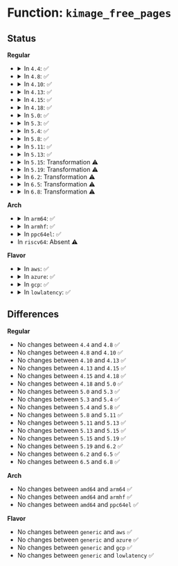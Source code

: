 # Function: <code>kimage_free_pages</code>

## Status
<b>Regular</b>
<ul>
<li>
<details>
<summary>In <code>4.4</code>: ✅</summary>

```c
void kimage_free_pages(struct page *page);
```

**Collision:** Unique Static

**Inline:** No

**Transformation:** False

**Instances:**

```
In kernel/kexec_core.c (ffffffff8110c430)
Location: kernel/kexec_core.c:300
Inline: False
Direct callers:
  - kernel/kexec_core.c:kimage_free_page_list
  - kernel/kexec_core.c:kimage_free
  - kernel/kexec_core.c:kimage_free
  - kernel/kexec_core.c:kimage_free
```
**Symbols:**

```
ffffffff8110c430-ffffffff8110c46e: kimage_free_pages (STB_LOCAL)
```
</details>
</li>
<li>
<details>
<summary>In <code>4.8</code>: ✅</summary>

```c
void kimage_free_pages(struct page *page);
```

**Collision:** Unique Static

**Inline:** No

**Transformation:** False

**Instances:**

```
In kernel/kexec_core.c (ffffffff81113cb0)
Location: kernel/kexec_core.c:323
Inline: False
Direct callers:
  - kernel/kexec_core.c:kimage_free
  - kernel/kexec_core.c:kimage_free
  - kernel/kexec_core.c:kimage_free
  - kernel/kexec_core.c:kimage_free_page_list
```
**Symbols:**

```
ffffffff81113cb0-ffffffff81113cee: kimage_free_pages (STB_LOCAL)
```
</details>
</li>
<li>
<details>
<summary>In <code>4.10</code>: ✅</summary>

```c
void kimage_free_pages(struct page *page);
```

**Collision:** Unique Static

**Inline:** No

**Transformation:** False

**Instances:**

```
In kernel/kexec_core.c (ffffffff8111b3c0)
Location: kernel/kexec_core.c:323
Inline: False
Direct callers:
  - kernel/kexec_core.c:kimage_free
  - kernel/kexec_core.c:kimage_free
  - kernel/kexec_core.c:kimage_free
  - kernel/kexec_core.c:kimage_free_page_list
```
**Symbols:**

```
ffffffff8111b3c0-ffffffff8111b3fe: kimage_free_pages (STB_LOCAL)
```
</details>
</li>
<li>
<details>
<summary>In <code>4.13</code>: ✅</summary>

```c
void kimage_free_pages(struct page *page);
```

**Collision:** Unique Static

**Inline:** No

**Transformation:** False

**Instances:**

```
In kernel/kexec_core.c (ffffffff8111d280)
Location: kernel/kexec_core.c:318
Inline: False
Direct callers:
  - kernel/kexec_core.c:kimage_free
  - kernel/kexec_core.c:kimage_free
  - kernel/kexec_core.c:kimage_free
  - kernel/kexec_core.c:kimage_free_page_list
```
**Symbols:**

```
ffffffff8111d280-ffffffff8111d2be: kimage_free_pages (STB_LOCAL)
```
</details>
</li>
<li>
<details>
<summary>In <code>4.15</code>: ✅</summary>

```c
void kimage_free_pages(struct page *page);
```

**Collision:** Unique Static

**Inline:** No

**Transformation:** False

**Instances:**

```
In kernel/kexec_core.c (ffffffff81128970)
Location: kernel/kexec_core.c:325
Inline: False
Direct callers:
  - kernel/kexec_core.c:kimage_free
  - kernel/kexec_core.c:kimage_free
  - kernel/kexec_core.c:kimage_free
  - kernel/kexec_core.c:kimage_free_page_list
```
**Symbols:**

```
ffffffff81128970-ffffffff811289e0: kimage_free_pages (STB_LOCAL)
```
</details>
</li>
<li>
<details>
<summary>In <code>4.18</code>: ✅</summary>

```c
void kimage_free_pages(struct page *page);
```

**Collision:** Unique Static

**Inline:** No

**Transformation:** False

**Instances:**

```
In kernel/kexec_core.c (ffffffff811368c0)
Location: kernel/kexec_core.c:325
Inline: False
Direct callers:
  - kernel/kexec_core.c:kimage_free
  - kernel/kexec_core.c:kimage_free
  - kernel/kexec_core.c:kimage_free
  - kernel/kexec_core.c:kimage_free_page_list
```
**Symbols:**

```
ffffffff811368c0-ffffffff81136930: kimage_free_pages (STB_LOCAL)
```
</details>
</li>
<li>
<details>
<summary>In <code>5.0</code>: ✅</summary>

```c
void kimage_free_pages(struct page *page);
```

**Collision:** Unique Static

**Inline:** No

**Transformation:** False

**Instances:**

```
In kernel/kexec_core.c (ffffffff81142050)
Location: kernel/kexec_core.c:326
Inline: False
Direct callers:
  - kernel/kexec_core.c:kimage_free
  - kernel/kexec_core.c:kimage_free
  - kernel/kexec_core.c:kimage_free
  - kernel/kexec_core.c:kimage_free_page_list
```
**Symbols:**

```
ffffffff81142050-ffffffff811420c0: kimage_free_pages (STB_LOCAL)
```
</details>
</li>
<li>
<details>
<summary>In <code>5.3</code>: ✅</summary>

```c
void kimage_free_pages(struct page *page);
```

**Collision:** Unique Static

**Inline:** No

**Transformation:** False

**Instances:**

```
In kernel/kexec_core.c (ffffffff8114d400)
Location: kernel/kexec_core.c:324
Inline: False
Direct callers:
  - kernel/kexec_core.c:kimage_free
  - kernel/kexec_core.c:kimage_free
  - kernel/kexec_core.c:kimage_free
  - kernel/kexec_core.c:kimage_free_page_list
```
**Symbols:**

```
ffffffff8114d400-ffffffff8114d470: kimage_free_pages (STB_LOCAL)
```
</details>
</li>
<li>
<details>
<summary>In <code>5.4</code>: ✅</summary>

```c
void kimage_free_pages(struct page *page);
```

**Collision:** Unique Static

**Inline:** No

**Transformation:** False

**Instances:**

```
In kernel/kexec_core.c (ffffffff811590d0)
Location: kernel/kexec_core.c:326
Inline: False
Direct callers:
  - kernel/kexec_core.c:kimage_free
  - kernel/kexec_core.c:kimage_free
  - kernel/kexec_core.c:kimage_free
  - kernel/kexec_core.c:kimage_free_page_list
```
**Symbols:**

```
ffffffff811590d0-ffffffff81159140: kimage_free_pages (STB_LOCAL)
```
</details>
</li>
<li>
<details>
<summary>In <code>5.8</code>: ✅</summary>

```c
void kimage_free_pages(struct page *page);
```

**Collision:** Unique Static

**Inline:** No

**Transformation:** False

**Instances:**

```
In kernel/kexec_core.c (ffffffff81169ca0)
Location: kernel/kexec_core.c:326
Inline: False
Direct callers:
  - kernel/kexec_core.c:kimage_free
  - kernel/kexec_core.c:kimage_free
  - kernel/kexec_core.c:kimage_free
  - kernel/kexec_core.c:kimage_free
  - kernel/kexec_core.c:kimage_free
  - kernel/kexec_core.c:kimage_free
  - kernel/kexec_core.c:kimage_alloc_normal_control_pages
```
**Symbols:**

```
ffffffff81169ca0-ffffffff81169d10: kimage_free_pages (STB_LOCAL)
```
</details>
</li>
<li>
<details>
<summary>In <code>5.11</code>: ✅</summary>

```c
void kimage_free_pages(struct page *page);
```

**Collision:** Unique Static

**Inline:** No

**Transformation:** False

**Instances:**

```
In kernel/kexec_core.c (ffffffff811663e0)
Location: kernel/kexec_core.c:325
Inline: False
Direct callers:
  - kernel/kexec_core.c:kimage_free
  - kernel/kexec_core.c:kimage_free
  - kernel/kexec_core.c:kimage_free
  - kernel/kexec_core.c:kimage_free
  - kernel/kexec_core.c:kimage_free
  - kernel/kexec_core.c:kimage_free
  - kernel/kexec_core.c:kimage_alloc_normal_control_pages
```
**Symbols:**

```
ffffffff811663e0-ffffffff81166450: kimage_free_pages (STB_LOCAL)
```
</details>
</li>
<li>
<details>
<summary>In <code>5.13</code>: ✅</summary>

```c
void kimage_free_pages(struct page *page);
```

**Collision:** Unique Static

**Inline:** No

**Transformation:** False

**Instances:**

```
In kernel/kexec_core.c (ffffffff81167180)
Location: kernel/kexec_core.c:326
Inline: False
Direct callers:
  - kernel/kexec_core.c:kimage_free
  - kernel/kexec_core.c:kimage_free
  - kernel/kexec_core.c:kimage_free
  - kernel/kexec_core.c:kimage_free
  - kernel/kexec_core.c:kimage_free
  - kernel/kexec_core.c:kimage_free
  - kernel/kexec_core.c:kimage_alloc_normal_control_pages
```
**Symbols:**

```
ffffffff81167180-ffffffff811671f0: kimage_free_pages (STB_LOCAL)
```
</details>
</li>
<li>
<details>
<summary>In <code>5.15</code>: Transformation ⚠️</summary>

```c
void kimage_free_pages(struct page *page);
```

**Collision:** Unique Static

**Inline:** No

**Transformation:** True

**Instances:**

```
In kernel/kexec_core.c (0)
Location: kernel/kexec_core.c:327
Inline: False
Direct callers:
  - kernel/kexec_core.c:kimage_free
  - kernel/kexec_core.c:kimage_free
  - kernel/kexec_core.c:kimage_free
  - kernel/kexec_core.c:kimage_free
  - kernel/kexec_core.c:kimage_free
  - kernel/kexec_core.c:kimage_free
  - kernel/kexec_core.c:kimage_alloc_normal_control_pages
```
**Symbols:**

```
ffffffff8118c940-ffffffff8118c9c4: kimage_free_pages (STB_LOCAL)
ffffffff81cb2bd5-ffffffff81cb2bf5: kimage_free_pages.cold (STB_LOCAL)
```
</details>
</li>
<li>
<details>
<summary>In <code>5.19</code>: Transformation ⚠️</summary>

```c
void kimage_free_pages(struct page *page);
```

**Collision:** Unique Static

**Inline:** No

**Transformation:** True

**Instances:**

```
In kernel/kexec_core.c (0)
Location: kernel/kexec_core.c:327
Inline: False
Direct callers:
  - kernel/kexec_core.c:kimage_free
  - kernel/kexec_core.c:kimage_free
  - kernel/kexec_core.c:kimage_free
  - kernel/kexec_core.c:kimage_free
  - kernel/kexec_core.c:kimage_free
  - kernel/kexec_core.c:kimage_free
  - kernel/kexec_core.c:kimage_alloc_normal_control_pages
```
**Symbols:**

```
ffffffff811bbe90-ffffffff811bbf25: kimage_free_pages (STB_LOCAL)
ffffffff81e63a07-ffffffff81e63a27: kimage_free_pages.cold (STB_LOCAL)
```
</details>
</li>
<li>
<details>
<summary>In <code>6.2</code>: Transformation ⚠️</summary>

```c
void kimage_free_pages(struct page *page);
```

**Collision:** Unique Static

**Inline:** No

**Transformation:** True

**Instances:**

```
In kernel/kexec_core.c (0)
Location: kernel/kexec_core.c:327
Inline: False
Direct callers:
  - kernel/kexec_core.c:kimage_free
  - kernel/kexec_core.c:kimage_free
  - kernel/kexec_core.c:kimage_free
  - kernel/kexec_core.c:kimage_free
  - kernel/kexec_core.c:kimage_free
  - kernel/kexec_core.c:kimage_free
  - kernel/kexec_core.c:kimage_alloc_normal_control_pages
```
**Symbols:**

```
ffffffff811fdd90-ffffffff811fde25: kimage_free_pages (STB_LOCAL)
ffffffff8205bfbf-ffffffff8205bfdf: kimage_free_pages.cold (STB_LOCAL)
```
</details>
</li>
<li>
<details>
<summary>In <code>6.5</code>: Transformation ⚠️</summary>

```c
void kimage_free_pages(struct page *page);
```

**Collision:** Unique Static

**Inline:** No

**Transformation:** True

**Instances:**

```
In kernel/kexec_core.c (0)
Location: kernel/kexec_core.c:328
Inline: False
Direct callers:
  - kernel/kexec_core.c:kimage_free
  - kernel/kexec_core.c:kimage_free
  - kernel/kexec_core.c:kimage_free
  - kernel/kexec_core.c:kimage_free
  - kernel/kexec_core.c:kimage_free
  - kernel/kexec_core.c:kimage_free
  - kernel/kexec_core.c:kimage_alloc_normal_control_pages
```
**Symbols:**

```
ffffffff81212f10-ffffffff81212fb8: kimage_free_pages (STB_LOCAL)
ffffffff820da79e-ffffffff820da7d6: kimage_free_pages.cold (STB_LOCAL)
```
</details>
</li>
<li>
<details>
<summary>In <code>6.8</code>: Transformation ⚠️</summary>

```c
void kimage_free_pages(struct page *page);
```

**Collision:** Unique Static

**Inline:** No

**Transformation:** True

**Instances:**

```
In kernel/kexec_core.c (0)
Location: kernel/kexec_core.c:316
Inline: False
Direct callers:
  - kernel/kexec_core.c:kimage_free
  - kernel/kexec_core.c:kimage_free
  - kernel/kexec_core.c:kimage_free
  - kernel/kexec_core.c:kimage_free
  - kernel/kexec_core.c:kimage_free
  - kernel/kexec_core.c:kimage_free
  - kernel/kexec_core.c:kimage_alloc_normal_control_pages
```
**Symbols:**

```
ffffffff8122ae30-ffffffff8122aed8: kimage_free_pages (STB_LOCAL)
ffffffff821b6349-ffffffff821b6381: kimage_free_pages.cold (STB_LOCAL)
```
</details>
</li>
</ul>
<b>Arch</b>
<ul>
<li>
<details>
<summary>In <code>arm64</code>: ✅</summary>

```c
void kimage_free_pages(struct page *page);
```

**Collision:** Unique Static

**Inline:** No

**Transformation:** False

**Instances:**

```
In kernel/kexec_core.c (ffff8000101c86e8)
Location: kernel/kexec_core.c:326
Inline: False
Direct callers:
  - kernel/kexec_core.c:kimage_free
  - kernel/kexec_core.c:kimage_free
  - kernel/kexec_core.c:kimage_free
  - kernel/kexec_core.c:kimage_free_page_list
```
**Symbols:**

```
ffff8000101c86e8-ffff8000101c8760: kimage_free_pages (STB_LOCAL)
```
</details>
</li>
<li>
<details>
<summary>In <code>armhf</code>: ✅</summary>

```c
void kimage_free_pages(struct page *page);
```

**Collision:** Unique Static

**Inline:** No

**Transformation:** False

**Instances:**

```
In kernel/kexec_core.c (c040f618)
Location: kernel/kexec_core.c:326
Inline: False
Direct callers:
  - kernel/kexec_core.c:kimage_alloc_page
  - kernel/kexec_core.c:kimage_free_entry
  - kernel/kexec_core.c:kimage_free_page_list
```
**Symbols:**

```
c040f618-c040f678: kimage_free_pages (STB_LOCAL)
```
</details>
</li>
<li>
<details>
<summary>In <code>ppc64el</code>: ✅</summary>

```c
void kimage_free_pages(struct page *page);
```

**Collision:** Unique Static

**Inline:** No

**Transformation:** False

**Instances:**

```
In kernel/kexec_core.c (c000000000230d70)
Location: kernel/kexec_core.c:326
Inline: False
Direct callers:
  - kernel/kexec_core.c:kimage_free
  - kernel/kexec_core.c:kimage_free
  - kernel/kexec_core.c:kimage_free
  - kernel/kexec_core.c:kimage_free_page_list
```
**Symbols:**

```
c000000000230d70-c000000000230df4: kimage_free_pages (STB_LOCAL)
```
</details>
</li>
<li>
In <code>riscv64</code>: Absent ⚠️
</li>
</ul>
<b>Flavor</b>
<ul>
<li>
<details>
<summary>In <code>aws</code>: ✅</summary>

```c
void kimage_free_pages(struct page *page);
```

**Collision:** Unique Static

**Inline:** No

**Transformation:** False

**Instances:**

```
In kernel/kexec_core.c (ffffffff811516f0)
Location: kernel/kexec_core.c:326
Inline: False
Direct callers:
  - kernel/kexec_core.c:kimage_free
  - kernel/kexec_core.c:kimage_free
  - kernel/kexec_core.c:kimage_free
  - kernel/kexec_core.c:kimage_free_page_list
```
**Symbols:**

```
ffffffff811516f0-ffffffff81151760: kimage_free_pages (STB_LOCAL)
```
</details>
</li>
<li>
<details>
<summary>In <code>azure</code>: ✅</summary>

```c
void kimage_free_pages(struct page *page);
```

**Collision:** Unique Static

**Inline:** No

**Transformation:** False

**Instances:**

```
In kernel/kexec_core.c (ffffffff811449d0)
Location: kernel/kexec_core.c:326
Inline: False
Direct callers:
  - kernel/kexec_core.c:kimage_free
  - kernel/kexec_core.c:kimage_free
  - kernel/kexec_core.c:kimage_free
  - kernel/kexec_core.c:kimage_free_page_list
```
**Symbols:**

```
ffffffff811449d0-ffffffff81144a40: kimage_free_pages (STB_LOCAL)
```
</details>
</li>
<li>
<details>
<summary>In <code>gcp</code>: ✅</summary>

```c
void kimage_free_pages(struct page *page);
```

**Collision:** Unique Static

**Inline:** No

**Transformation:** False

**Instances:**

```
In kernel/kexec_core.c (ffffffff8114f5a0)
Location: kernel/kexec_core.c:326
Inline: False
Direct callers:
  - kernel/kexec_core.c:kimage_free
  - kernel/kexec_core.c:kimage_free
  - kernel/kexec_core.c:kimage_free
  - kernel/kexec_core.c:kimage_free_page_list
```
**Symbols:**

```
ffffffff8114f5a0-ffffffff8114f610: kimage_free_pages (STB_LOCAL)
```
</details>
</li>
<li>
<details>
<summary>In <code>lowlatency</code>: ✅</summary>

```c
void kimage_free_pages(struct page *page);
```

**Collision:** Unique Static

**Inline:** No

**Transformation:** False

**Instances:**

```
In kernel/kexec_core.c (ffffffff8115c3c0)
Location: kernel/kexec_core.c:326
Inline: False
Direct callers:
  - kernel/kexec_core.c:kimage_free
  - kernel/kexec_core.c:kimage_free
  - kernel/kexec_core.c:kimage_free
  - kernel/kexec_core.c:kimage_free_page_list
```
**Symbols:**

```
ffffffff8115c3c0-ffffffff8115c430: kimage_free_pages (STB_LOCAL)
```
</details>
</li>
</ul>

## Differences
<b>Regular</b>
<ul>
<li>
No changes between <code>4.4</code> and <code>4.8</code> ✅
</li>
<li>
No changes between <code>4.8</code> and <code>4.10</code> ✅
</li>
<li>
No changes between <code>4.10</code> and <code>4.13</code> ✅
</li>
<li>
No changes between <code>4.13</code> and <code>4.15</code> ✅
</li>
<li>
No changes between <code>4.15</code> and <code>4.18</code> ✅
</li>
<li>
No changes between <code>4.18</code> and <code>5.0</code> ✅
</li>
<li>
No changes between <code>5.0</code> and <code>5.3</code> ✅
</li>
<li>
No changes between <code>5.3</code> and <code>5.4</code> ✅
</li>
<li>
No changes between <code>5.4</code> and <code>5.8</code> ✅
</li>
<li>
No changes between <code>5.8</code> and <code>5.11</code> ✅
</li>
<li>
No changes between <code>5.11</code> and <code>5.13</code> ✅
</li>
<li>
No changes between <code>5.13</code> and <code>5.15</code> ✅
</li>
<li>
No changes between <code>5.15</code> and <code>5.19</code> ✅
</li>
<li>
No changes between <code>5.19</code> and <code>6.2</code> ✅
</li>
<li>
No changes between <code>6.2</code> and <code>6.5</code> ✅
</li>
<li>
No changes between <code>6.5</code> and <code>6.8</code> ✅
</li>
</ul>
<b>Arch</b>
<ul>
<li>
No changes between <code>amd64</code> and <code>arm64</code> ✅
</li>
<li>
No changes between <code>amd64</code> and <code>armhf</code> ✅
</li>
<li>
No changes between <code>amd64</code> and <code>ppc64el</code> ✅
</li>
</ul>
<b>Flavor</b>
<ul>
<li>
No changes between <code>generic</code> and <code>aws</code> ✅
</li>
<li>
No changes between <code>generic</code> and <code>azure</code> ✅
</li>
<li>
No changes between <code>generic</code> and <code>gcp</code> ✅
</li>
<li>
No changes between <code>generic</code> and <code>lowlatency</code> ✅
</li>
</ul>
